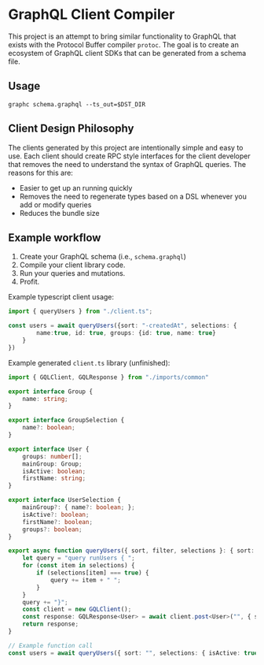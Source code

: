 # GraphQL Client Compiler

This project is an attempt to bring similar functionality to GraphQL that
exists with the Protocol Buffer compiler `protoc`.  The goal is to create an 
ecosystem of GraphQL client SDKs that can be generated from a schema file.

## Usage

`graphc schema.graphql --ts_out=$DST_DIR`

## Client Design Philosophy

The clients generated by this project are intentionally simple and easy to use.
Each client should create RPC style interfaces for the client developer that removes the
need to understand the syntax of GraphQL queries.  The reasons for this are:

 * Easier to get up an running quickly
 * Removes the need to regenerate types based on a DSL whenever you add or modify queries
 * Reduces the bundle size

## Example workflow

 1. Create your GraphQL schema (i.e., `schema.graphql`)
 2. Compile your client library code.
 3. Run your queries and mutations.
 4. Profit.

Example typescript client usage:

```typescript
import { queryUsers } from "./client.ts";

const users = await queryUsers({sort: "-createdAt", selections: {
        name:true, id: true, groups: {id: true, name: true}
    }
})
```

Example generated `client.ts` library (unfinished):

```typescript
import { GQLClient, GQLResponse } from "./imports/common"

export interface Group {
    name: string;
}

export interface GroupSelection {
    name?: boolean;
}

export interface User {
    groups: number[];
    mainGroup: Group;
    isActive: boolean;
    firstName: string;
}

export interface UserSelection {
    mainGroup?: { name?: boolean; };
    isActive?: boolean;
    firstName?: boolean;
    groups?: boolean;
}

export async function queryUsers({ sort, filter, selections }: { sort: string, filter?: string, selections: UserSelection }): Promise<GQLResponse<User>> {
    let query = "query runUsers { ";
    for (const item in selections) {
        if (selections[item] === true) {
            query += item + " ";
        }
    }
    query += "}";
    const client = new GQLClient();
    const response: GQLResponse<User> = await client.post<User>("", { sort: sort, filter: filter });
    return response;
}

// Example function call
const users = await queryUsers({ sort: "", selections: { isActive: true, mainGroup: { name: true } } })
```
